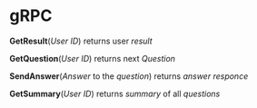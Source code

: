 # gRPC

**GetResult**(*User ID*) returns user *result*

**GetQuestion**(*User ID*) returns next *Question*

**SendAnswer**(*Answer* to the *question*) returns *answer responce*

**GetSummary**(*User ID*) returns *summary* of all *questions*